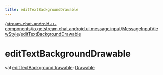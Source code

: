 ```yaml
---
title: editTextBackgroundDrawable
---
```

/[stream-chat-android-ui-components](../../index.md)/[io.getstream.chat.android.ui.message.input](../index.md)/[MessageInputViewStyle](index.md)/[editTextBackgroundDrawable](editTextBackgroundDrawable.md)  
  
  
  
# editTextBackgroundDrawable  
val [editTextBackgroundDrawable](editTextBackgroundDrawable.md): [Drawable](https://developer.android.com/reference/kotlin/android/graphics/drawable/Drawable.html)
